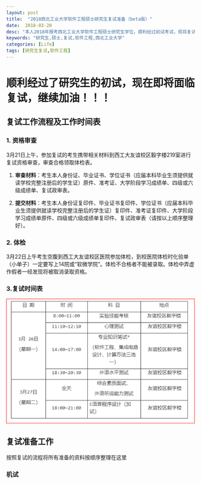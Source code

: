 ```yaml
---
layout: post
title:  "2018西北工业大学软件工程硕士研究生复试准备（beta版）"
date:  2018-03-20
desc: "本人2018年报考西北工业大学软件工程硕士研究生学位，顺利经过初试考试，现将复试准备的资料整理到这里，希望能帮助到大家。"
keywords: "研究生,硕士,复试,软件工程,西北工业大学"
categories: [Life]
tags: [研究生复试,软件工程]
---
```

# 顺利经过了研究生的初试，现在即将面临复试，继续加油！！！

## 复试工作流程及工作时间表

### 1. 资格审查

3月21日上午，参加复试的考生携带相关材料到西工大友谊校区毅字楼219室进行复试资格审查，审查合格领取体检表。

  1. **审查材料**：考生本人身份证、毕业证书、学位证书（应届本科毕业生须提供就读学校完整注册后的学生证）原件、准考证、大学阶段学习成绩单、四级或六级成绩单、复试政审表。

  2. **提交材料**：考生本人身份证复印件、毕业证书复印件、学位证书（应届本科毕业生须提供就读学校完整注册后的学生证）复印件、准考证复印件、大学阶段学习成绩单原件、四级或六级成绩单复印件、复试政审表（请按以上顺序整理好）。

### 2. 体检
3月22日上午考生空腹到西工大友谊校区医院参加体检，到校医院体检时化验单（小单子）一定要写上14院或“软微学院”。体检不合格者不能被录取。体检中弄虚作假者一经发现将被取消录取资格。

### 3.复试时间表

![复试时间安排](/assets/images/2018-03/复试时间安排.PNG)

## 复试准备工作
按照复试的流程将所有准备的资料按顺序整理在这里
### 机试
